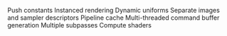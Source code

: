 Push constants
Instanced rendering
Dynamic uniforms
Separate images and sampler descriptors
Pipeline cache
Multi-threaded command buffer generation
Multiple subpasses
Compute shaders
